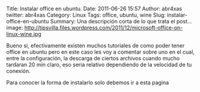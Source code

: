 Title: Instalar office en ubuntu.
Date: 2011-06-26 15:57
Author: abr4xas
twitter: abr4xas
Category: Linux
Tags: office, ubuntu, wine
Slug: instalar-office-en-ubuntu
Summary: Una descripción corta de lo que trata el post... 
image: http://tipsvilla.files.wordpress.com/2011/12/microsoft-office-on-linux-wine.jpg

Bueno si, efectivamente existen muchos tutoriales de como poder tener office en ubuntu pero en este caso les voy a comentar sobre uno en el cual, entre la configuración, la descarga de ciertos archivos cuando mucho tardaran 20 min claro, eso seria relativo dependiendo de la velocidad de tu conexión.

Para conocer la forma de instalarlo solo debemos ir a esta pagina
